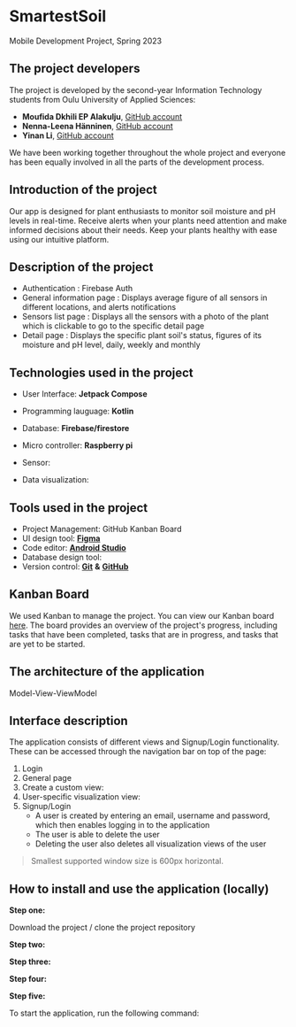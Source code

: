 # SmartestSoil

Mobile Development Project, Spring 2023

## The project developers
The project is developed by the second-year Information Technology students from Oulu University of Applied Sciences:
-  **Moufida Dkhili EP Alakulju**, [GitHub account](https://github.com/mufidaA)
-  **Nenna-Leena Hänninen**, [GitHub account](https://github.com/nennahanninen)
-  **Yinan Li**, [GitHub account](https://github.com/YinanLi1987)

We have been working together throughout the whole project and everyone has been equally involved in all the parts of the development process.

## Introduction of the project
Our app is designed for plant enthusiasts to monitor soil moisture and pH levels in real-time. Receive alerts when your plants need attention and make informed decisions about their needs. Keep your plants healthy with ease using our intuitive platform.

## Description of the project
- Authentication : Firebase Auth
- General information page : Displays average figure of all sensors in different locations, and alerts notifications
- Sensors list page : Displays all the sensors with a photo of the plant which is clickable to go to the specific detail page
- Detail page : Displays the specific plant soil's status, figures of its moisture and pH level, daily, weekly and monthly

## Technologies used in the project
-  User Interface:
   **Jetpack Compose**

-  Programming lauguage:
   **Kotlin**

-  Database:
   **Firebase/firestore**


- Micro controller:
  **Raspberry pi**
- Sensor:

- Data visualization:




## Tools used in the project
-  Project Management: GitHub Kanban Board
-  UI design tool: [**Figma**](https://www.figma.com/)
-  Code editor: [**Android Studio**](https://code.visualstudio.com/)
-  Database design tool:
-  Version control: [**Git**](https://git-scm.com/) **&** [**GitHub**](https://github.com/)

## Kanban Board

We used Kanban to manage the project. You can view our Kanban board [here](https://github.com/orgs/SmartestSoil/projects/1/views/1). The board provides an overview of the project's progress, including tasks that have been completed, tasks that are in progress, and tasks that are yet to be started.

## The architecture of the application

Model-View-ViewModel

## Interface description
The application consists of different views and Signup/Login functionality. These can be accessed through the navigation bar on top of the page:

1. Login
2. General page
3. Create a custom view:
4. User-specific visualization view:
5. Signup/Login
    - A user is created by entering an email, username and password, which then enables logging in to the application
    - The user is able to delete the user
    - Deleting the user also deletes all visualization views of the user

> Smallest supported window size is 600px horizontal.

## How to install and use the application (locally)
**Step one:**

Download the project / clone the project repository

**Step two:**



**Step three:**





**Step four:**





**Step five:**

To start the application, run the following command:
```


```